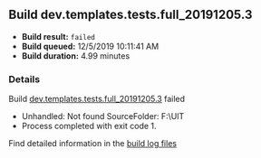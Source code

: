 ## Build dev.templates.tests.full_20191205.3
- **Build result:** `failed`
- **Build queued:** 12/5/2019 10:11:41 AM
- **Build duration:** 4.99 minutes
### Details
Build [dev.templates.tests.full_20191205.3](https://winappstudio.visualstudio.com/web/build.aspx?pcguid=a4ef43be-68ce-4195-a619-079b4d9834c2&builduri=vstfs%3a%2f%2f%2fBuild%2fBuild%2f32199) failed

+ Unhandled: Not found SourceFolder: F:\UIT
+ Process completed with exit code 1.

Find detailed information in the [build log files]()
